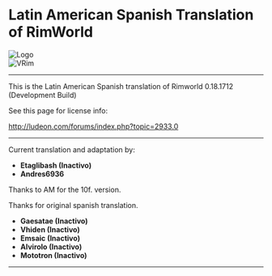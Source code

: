 # Latin American Spanish Translation of RimWorld

![Logo](https://github.com/Ludeon/RimWorld-SpanishLatin/blob/master/LangIcon.png?raw=true) <br>
![VRim](https://img.shields.io/badge/RimWorld-0.18.1712-green.svg?style=for-the-badge)

_ _ _

This is the Latin American Spanish translation of Rimworld 0.18.1712 (Development Build)

See this page for license info:

http://ludeon.com/forums/index.php?topic=2933.0

- - -

Current translation and adaptation by:
* __Etaglibash (Inactivo)__
* __Andres6936__

Thanks to AM for the 10f. version.

Thanks for original spanish translation.

* __Gaesatae (Inactivo)__
* __Vhiden (Inactivo)__
* __Emsaic (Inactivo)__
* __Alvirolo (Inactivo)__
* __Mototron (Inactivo)__

- - -

